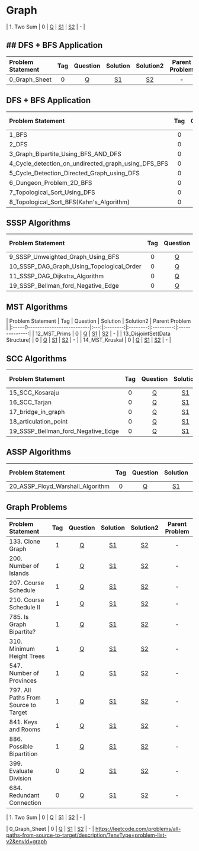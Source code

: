 # Graph

| 1. Two Sum        |  0  | [Q]() | [S1]() | [S2]() |       -        |

## ## DFS + BFS Application
| Problem Statement | Tag | Question | Solution | Solution2 | Parent Problem |
|:------------------|:---:|:--------:|:--------:|:---------:|:--------------:|
| 0_Graph_Sheet     |  0  |  [Q](-)  |  [S1]()  |  [S2]()   |       -        |

## DFS + BFS Application
| Problem Statement                                   | Tag | Question | Solution |                                                            Solution2                                                             | Parent Problem |
|:----------------------------------------------------|:---:|:--------:|:--------:|:--------------------------------------------------------------------------------------------------------------------------------:|:--------------:|
| 1_BFS                                               |  0  |  [Q](-)  |  [S1]()  |                        [S2](https://github.com/aatman-24/Leetcode-revision/blob/main/src/Graph/1_BFS.cpp)                        |       -        |
| 2_DFS                                               |  0  |  [Q](-)  |  [S1]()  |                        [S2](https://github.com/aatman-24/Leetcode-revision/blob/main/src/Graph/2_DFS.cpp)                        |       -        |
| 3_Graph_Bipartite_Using_BFS_AND_DFS                 |  0  |  [Q](-)  |  [S1]()  |         [S2](https://github.com/aatman-24/Leetcode-revision/blob/main/src/Graph/3_Graph_Bipartite_Using_BFS_AND_DFS.cpp)         |       -        |
| 4_Cycle_detection_on_undirected_graph_using_DFS_BFS |  0  |  [Q](-)  |  [S1]()  | [S2](https://github.com/aatman-24/Leetcode-revision/blob/main/src/Graph/4_Cycle_detection_on_undirected_graph_using_DFS_BFS.cpp) |       -        |
| 5_Cycle_Detection_Directed_Graph_using_DFS          |  0  |  [Q]()   |  [S1]()  |     [S2](https://github.com/aatman-24/Leetcode-revision/blob/main/src/Graph/5_Cycle_Detection_Directed_Graph_using_DFS.cpp)      |       -        |
| 6_Dungeon_Problem_2D_BFS                            |  0  |  [Q]()   |  [S1]()  |              [S2](https://github.com/aatman-24/Leetcode-revision/blob/main/src/Graph/6_Dungeon_Problem_2D_BFS.cpp)               |       -        |
| 7_Topological_Sort_Using_DFS                        |  0  |  [Q]()   |  [S1]()  |            [S2](https://github.com/aatman-24/Leetcode-revision/blob/main/src/Graph/7_Topological_Sort_Using_DFS.cpp)             |       -        |
| 8_Topological_Sort_BFS(Kahn's_Algorithm)            |  0  |  [Q]()   |  [S1]()  |      [S2](https://github.com/aatman-24/Leetcode-revision/blob/main/src/Graph/8_Topological_Sort_BFS(Kahn's_Algorithm).cpp)       |       -        |

## SSSP Algorithms
| Problem Statement                         | Tag | Question | Solution |                                 Solution2                                 | Parent Problem |
|:------------------------------------------|:---:|:--------:|:--------:|:-------------------------------------------------------------------------:|:--------------:|
| 9_SSSP_Unweighted_Graph_Using_BFS         |  0  |  [Q]()   |  [S1]()  | [S2](https://github.com/aatman-24/Leetcode-revision/blob/main/src/Graph/) |       -        |
| 10_SSSP_DAG_Graph_Using_Topological_Order |  0  |  [Q]()   |  [S1]()  | [S2](https://github.com/aatman-24/Leetcode-revision/blob/main/src/Graph/) |       -        |
| 11_SSSP_DAG_Dijkstra_Algorithm            |  0  |  [Q]()   |  [S1]()  | [S2](https://github.com/aatman-24/Leetcode-revision/blob/main/src/Graph/) |       -        |
| 19_SSSP_Bellman_ford_Negative_Edge        |  0  |  [Q]()   |  [S1]()  | [S2](https://github.com/aatman-24/Leetcode-revision/blob/main/src/Graph/) |       -        |


## MST Algorithms
| Problem Statement              | Tag | Question | Solution | Solution2 | Parent Problem |
|:-----0--------------------------|:---:|:--------:|:--------:|:---------:|:--------------:|
| 12_MST_Prims                   |  0  |  [Q]()   |  [S1]()  |  [S2](https://github.com/aatman-24/Leetcode-revision/blob/main/src/Graph/12_MST_Prims.cpp)   |       -        |
| 13_DisjointSet(Data Structure) |  0  |  [Q]()   |  [S1]()  |  [S2](https://github.com/aatman-24/Leetcode-revision/blob/main/src/Graph/13_DisjointSet.cpp)   |       -        |
| 14_MST_Kruskal                 |  0  |  [Q]()   |  [S1]()  |  [S2](https://github.com/aatman-24/Leetcode-revision/blob/main/src/Graph/14_MST_Kruskal.cpp)   |       -        |

## SCC Algorithms
| Problem Statement                  | Tag | Question | Solution |                                                    Solution2                                                    | Parent Problem |
|:-----------------------------------|:---:|:--------:|:--------:|:---------------------------------------------------------------------------------------------------------------:|:--------------:|
| 15_SCC_Kosaraju                    |  0  |  [Q]()   |  [S1]()  |          [S2](https://github.com/aatman-24/Leetcode-revision/blob/main/src/Graph/15_SCC_Kosaraju.cpp)           |       -        |
| 16_SCC_Tarjan                      |  0  |  [Q]()   |  [S1]()  |           [S2](https://github.com/aatman-24/Leetcode-revision/blob/main/src/Graph/16_SCC_Tarjan.cpp)            |       -        |
| 17_bridge_in_graph                 |  0  |  [Q]()   |  [S1]()  |         [S2](https://github.com/aatman-24/Leetcode-revision/blob/main/src/Graph/17_bridge_in_graph.cpp)         |       -        |
| 18_articulation_point              |  0  |  [Q]()   |  [S1]()  |       [S2](https://github.com/aatman-24/Leetcode-revision/blob/main/src/Graph/18_articulation_point.cpp)        |       -        |
| 19_SSSP_Bellman_ford_Negative_Edge |  0  |  [Q]()   |  [S1]()  | [S2](https://github.com/aatman-24/Leetcode-revision/blob/main/src/Graph/19_SSSP_Bellman_ford_Negative_Edge.cpp) |       -        |


## ASSP Algorithms
| Problem Statement                | Tag | Question | Solution |                                                 Solution2                                                 | Parent Problem |
|:---------------------------------|:---:|:--------:|:--------:|:---------------------------------------------------------------------------------------------------------:|:--------------:|
| 20_ASSP_Floyd_Warshall_Algorithm |  0  |  [Q]()   |  [S1]()  | [S2](https://github.com/aatman-24/Leetcode-revision/blob/main/src/Graph/20_ASSP_Floyd_Warshall_Algorithm) |       -        |


## Graph Problems
| Problem Statement                    | Tag |                                                      Question                                                       | Solution |                                                        Solution2                                                        | Parent Problem |
|:-------------------------------------|:---:|:-------------------------------------------------------------------------------------------------------------------:|:--------:|:-----------------------------------------------------------------------------------------------------------------------:|:--------------:|
| 133. Clone Graph                     |  1  |                             [Q](https://leetcode.com/problems/clone-graph/description/)                             |  [S1]()  |               [S2](https://github.com/aatman-24/Leetcode-revision/blob/main/src/133.%20Clone%20Graph.cpp)               |       -        |
| 200. Number of Islands               |  1  |                          [Q](https://leetcode.com/problems/number-of-islands/description/)                          |  [S1]()  |           [S2](https://github.com/aatman-24/Leetcode-revision/blob/main/src/200.%20Number%20of%20Islands.cpp)           |       -        |
| 207. Course Schedule                 |  1  |                           [Q](https://leetcode.com/problems/course-schedule/description/)                           |  [S1]()  |             [S2](https://github.com/aatman-24/Leetcode-revision/blob/main/src/207.%20Course%20Schedule.cpp)             |       -        |
| 210. Course Schedule II              |  1  |       [Q](https://leetcode.com/problems/course-schedule-ii/description/?envType=problem-list-v2&envId=graph)        |  [S1]()  |          [S2](https://github.com/aatman-24/Leetcode-revision/blob/main/src/210.%20Course%20Schedule%20II.cpp)           |       -        |
| 785. Is Graph Bipartite?             |  1  |                         [Q](https://leetcode.com/problems/is-graph-bipartite/description/)                          |  [S1]()  |         [S2](https://github.com/aatman-24/Leetcode-revision/blob/main/src/785.%20Is%20Graph%20Bipartite%3F.cpp)         |       -        |
| 310. Minimum Height Trees            |  1  |                              [Q](https://leetcode.com/problems/minimum-height-trees/)                               |  [S1]()  |         [S2](https://github.com/aatman-24/Leetcode-revision/blob/main/src/310.%20Minimum%20Height%20Trees.cpp)          |       -        |
| 547. Number of Provinces             |  1  |       [Q](https://leetcode.com/problems/number-of-provinces/description/?envType=problem-list-v2&envId=graph)       |  [S1]()  |          [S2](https://github.com/aatman-24/Leetcode-revision/blob/main/src/547.%20Number%20of%20Provinces.cpp)          |       -        |
| 797. All Paths From Source to Target |  1  | [Q](https://leetcode.com/problems/all-paths-from-source-to-target/description/?envType=problem-list-v2&envId=graph) |  [S1]()  | [S2](https://github.com/aatman-24/Leetcode-revision/blob/main/src/797.%20All%20Paths%20From%20Source%20to%20Target.cpp) |       -        |
| 841. Keys and Rooms                  |  1  |         [Q](https://leetcode.com/problems/keys-and-rooms/description/?envType=problem-list-v2&envId=graph)          |  [S1]()  |            [S2](https://github.com/aatman-24/Leetcode-revision/blob/main/src/841.%20Keys%20and%20Rooms.cpp)             |       -        |
| 886. Possible Bipartition            |  1  |      [Q](https://leetcode.com/problems/possible-bipartition/description/?envType=problem-list-v2&envId=graph)       |  [S1]()  |          [S2](https://github.com/aatman-24/Leetcode-revision/blob/main/src/886.%20Possible%20Bipartition.cpp)           |       -        |
| 399. Evaluate Division               |  0  |                          [Q](https://leetcode.com/problems/evaluate-division/description/)                          |  [S1]()  |            [S2](https://github.com/aatman-24/Leetcode-revision/blob/main/src/399.%20Evaluate%20Division.cpp)            |       -        |
| 684. Redundant Connection            |  0  |                        [Q](https://leetcode.com/problems/redundant-connection/description/)                         |  [S1]()  |          [S2](https://github.com/aatman-24/Leetcode-revision/blob/main/src/684.%20Redundant%20Connection.cpp)           |       -        |

| 1. Two Sum        |  0  | [Q]() | [S1]() | [S2]() |       -        |




| 0_Graph_Sheet     |  0  |                                                 [Q](-)                                                 |  [S1]()  |  [S2]()   |       -        |
https://leetcode.com/problems/all-paths-from-source-to-target/description/?envType=problem-list-v2&envId=graph
